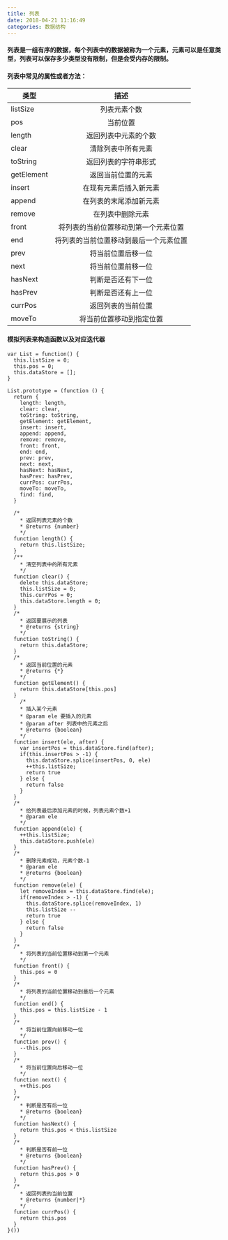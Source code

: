 ```yaml
---
title: 列表
date: 2018-04-21 11:16:49
categories: 数据结构
---
```



#### 列表是一组有序的数据，每个列表中的数据被称为一个元素，元素可以是任意类型，列表可以保存多少类型没有限制，但是会受内存的限制。

#### 列表中常见的属性或者方法：

| 类型   |      描述      |
|----------|:-------------:|
| listSize |  列表元素个数 |
| pos |    当前位置   |
| length | 返回列表中元素的个数 |
| clear | 清除列表中所有元素 |
| toString | 返回列表的字符串形式 |
| getElement | 返回当前位置的元素  |
| insert | 在现有元素后插入新元素 |
| append | 在列表的末尾添加新元素 |
| remove | 在列表中删除元素 |
| front | 将列表的当前位置移动到第一个元素位置 |
| end | 将列表的当前位置移动到最后一个元素位置  |
| prev | 将当前位置后移一位 |
| next | 将当前位置前移一位 |
| hasNext | 判断是否还有下一位 |
| hasPrev | 判断是否还有上一位 |
| currPos | 返回列表的当前位置 |
| moveTo | 将当前位置移动到指定位置 |

####  模拟列表来构造函数以及对应迭代器

    var List = function() {
      this.listSize = 0;
      this.pos = 0;
      this.dataStore = [];
    }

    List.prototype = (function () {
      return {
        length: length,
        clear: clear,
        toString: toString,
        getElement: getElement,
        insert: insert,
        append: append,
        remove: remove,
        front: front,
        end: end,
        prev: prev,
        next: next,
        hasNext: hasNext,
        hasPrev: hasPrev,
        currPos: currPos,
        moveTo: moveTo,
        find: find,
      }

      /*
        * 返回列表元素的个数
        * @returns {number}
        */
      function length() {
        return this.listSize;
      }
      /**
        * 清空列表中的所有元素
        */
      function clear() {
        delete this.dataStore;
        this.listSize = 0;
        this.currPos = 0;
        this.dataStore.length = 0;
      }
      /*
        * 返回要展示的列表
        * @returns {string}
        */
      function toString() {
        return this.dataStore;
      }
      /*
        * 返回当前位置的元素
        * @returns {*}
        */
      function getElement() {
        return this.dataStore[this.pos]
      }
        /*
        * 插入某个元素
        * @param ele 要插入的元素
        * @param after 列表中的元素之后
        * @returns {boolean}
        */
      function insert(ele, after) {
        var insertPos = this.dataStore.find(after);
        if(this.insertPos > -1) {
          this.dataStore.splice(insertPos, 0, ele)
          ++this.listSize;
          return true
        } else {
          return false
        }
      }
      /*
        * 给列表最后添加元素的时候，列表元素个数+1
        * @param ele
        */
      function append(ele) {
        ++this.listSize;
        this.dataStore.push(ele)
      }
      /*
        * 删除元素成功，元素个数-1
        * @param ele
        * @returns {boolean}
        */
      function remove(ele) {
        let removeIndex = this.dataStore.find(ele);
        if(removeIndex > -1) {
          this.dataStore.splice(removeIndex, 1)
          this.listSize --
          return true
        } else {
          return false
        }
      }
      /*
        * 将列表的当前位置移动到第一个元素
        */
      function front() {
        this.pos = 0
      }
      /*
        * 将列表的当前位置移动到最后一个元素
        */
      function end() {
        this.pos = this.listSize - 1
      }
      /*
        * 将当前位置向前移动一位
        */
      function prev() {
        --this.pos
      }
      /*
        * 将当前位置向后移动一位
        */
      function next() {
        ++this.pos
      }
      /*
        * 判断是否有后一位
        * @returns {boolean}
        */
      function hasNext() {
        return this.pos < this.listSize
      }
      /*
        * 判断是否有前一位
        * @returns {boolean}
        */
      function hasPrev() {
        return this.pos > 0
      }
      /*
        * 返回列表的当前位置
        * @returns {number|*}
        */
      function currPos() {
        return this.pos
      }
    }())
